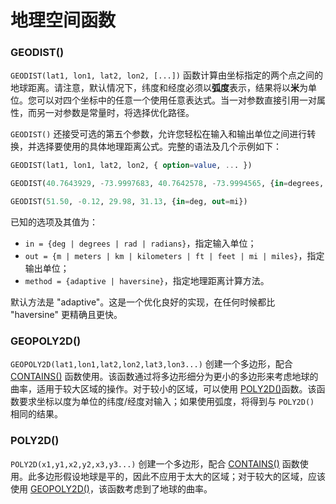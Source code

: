 # 地理空间函数

### GEODIST()
`GEODIST(lat1, lon1, lat2, lon2, [...])` 函数计算由坐标指定的两个点之间的地球距离。请注意，默认情况下，纬度和经度必须以**弧度**表示，结果将以**米**为单位。您可以对四个坐标中的任意一个使用任意表达式。当一对参数直接引用一对属性，而另一对参数是常量时，将选择优化路径。

`GEODIST()` 还接受可选的第五个参数，允许您轻松在输入和输出单位之间进行转换，并选择要使用的具体地理距离公式。完整的语法及几个示例如下：

```sql
GEODIST(lat1, lon1, lat2, lon2, { option=value, ... })

GEODIST(40.7643929, -73.9997683, 40.7642578, -73.9994565, {in=degrees, out=feet})

GEODIST(51.50, -0.12, 29.98, 31.13, {in=deg, out=mi})
```

已知的选项及其值为：

- `in = {deg | degrees | rad | radians}`，指定输入单位；
- `out = {m | meters | km | kilometers | ft | feet | mi | miles}`，指定输出单位；
- `method = {adaptive | haversine}`，指定地理距离计算方法。

默认方法是 "adaptive"。这是一个优化良好的实现，在任何时候都比 "haversine" 更精确且更快。

### GEOPOLY2D()
`GEOPOLY2D(lat1,lon1,lat2,lon2,lat3,lon3...)` 创建一个多边形，配合 [CONTAINS()](../Functions/Arrays_and_conditions_functions.md#CONTAINS()) 函数使用。该函数通过将多边形细分为更小的多边形来考虑地球的曲率，适用于较大区域的操作。对于较小的区域，可以使用 [POLY2D()](../Functions/Geo_spatial_functions.md#POLY2D())函数。该函数要求坐标以度为单位的纬度/经度对输入；如果使用弧度，将得到与 `POLY2D()` 相同的结果。

### POLY2D()
`POLY2D(x1,y1,x2,y2,x3,y3...)` 创建一个多边形，配合 [CONTAINS()](../Functions/Arrays_and_conditions_functions.md#CONTAINS()) 函数使用。此多边形假设地球是平的，因此不应用于太大的区域；对于较大的区域，应该使用 [GEOPOLY2D()](../Functions/Geo_spatial_functions.md#GEOPOLY2D())，该函数考虑到了地球的曲率。

<!-- proofread -->
